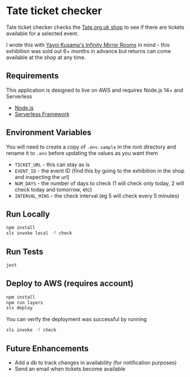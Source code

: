 # Tate ticket checker

Tate ticket checker checks the [Tate.org.uk shop](https://shop.tate.org.uk) to see if there are tickets available for a selected event.

I wrote this with [Yayoi Kusama's Infinity Mirror Rooms](https://www.tate.org.uk/whats-on/tate-modern/exhibition/yayoi-kusama-infinity-mirror-rooms) in mind - this exhibition was sold out 6+ months in advance but returns can come available at the shop at any time.

## Requirements

This application is designed to live on AWS and requires Node.js 14+ and Serverless

- [Node.js](https://nodejs.org)
- [Serverless Framework](https://www.serverless.com/)

## Environment Variables

You will need to create a copy of `.env.sample` in the root directory and rename it to `.env` before updating the values as you want them

- `TICKET_URL` - this can stay as is
- `EVENT_ID` - the event ID (find this by going to the exhibition in the shop and inspecting the url)
- `NUM_DAYS` - the number of days to check (1 will check only today, 2 will check today and tomorrow, etc)
- `INTERVAL_MINS` - the check interval (eg 5 will check every 5 minutes)

## Run Locally

```bash
npm install
sls invoke local -f check
```

## Run Tests

```bash
jest
```

## Deploy to AWS (requires account)

```bash
npm install
npm run layers
sls deploy
```

You can verify the deployment was successful by running

```bash
sls invoke -f check
```

## Future Enhancements

- Add a db to track changes in availability (for notification purposes)
- Send an email when tickets become available
